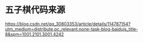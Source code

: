 # 五子棋代码来源
https://blog.csdn.net/qq_30803353/article/details/114787154?utm_medium=distribute.pc_relevant.none-task-blog-baidujs_title-8&spm=1001.2101.3001.4242